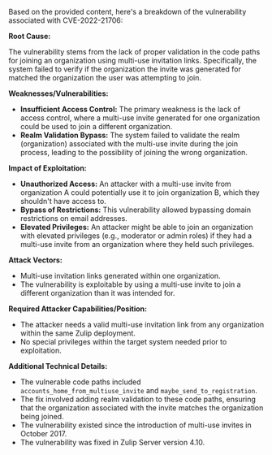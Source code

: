 Based on the provided content, here's a breakdown of the vulnerability associated with CVE-2022-21706:

**Root Cause:**

The vulnerability stems from the lack of proper validation in the code paths for joining an organization using multi-use invitation links. Specifically, the system failed to verify if the organization the invite was generated for matched the organization the user was attempting to join.

**Weaknesses/Vulnerabilities:**

- **Insufficient Access Control:** The primary weakness is the lack of access control, where a multi-use invite generated for one organization could be used to join a different organization.
- **Realm Validation Bypass:** The system failed to validate the realm (organization) associated with the multi-use invite during the join process, leading to the possibility of joining the wrong organization.

**Impact of Exploitation:**

- **Unauthorized Access:** An attacker with a multi-use invite from organization A could potentially use it to join organization B, which they shouldn't have access to.
- **Bypass of Restrictions:** This vulnerability allowed bypassing domain restrictions on email addresses.
- **Elevated Privileges:** An attacker might be able to join an organization with elevated privileges (e.g., moderator or admin roles) if they had a multi-use invite from an organization where they held such privileges.

**Attack Vectors:**

- Multi-use invitation links generated within one organization.
- The vulnerability is exploitable by using a multi-use invite to join a different organization than it was intended for.

**Required Attacker Capabilities/Position:**

- The attacker needs a valid multi-use invitation link from any organization within the same Zulip deployment.
- No special privileges within the target system needed prior to exploitation.

**Additional Technical Details:**

- The vulnerable code paths included `accounts_home_from_multiuse_invite` and `maybe_send_to_registration`.
- The fix involved adding realm validation to these code paths, ensuring that the organization associated with the invite matches the organization being joined.
- The vulnerability existed since the introduction of multi-use invites in October 2017.
- The vulnerability was fixed in Zulip Server version 4.10.